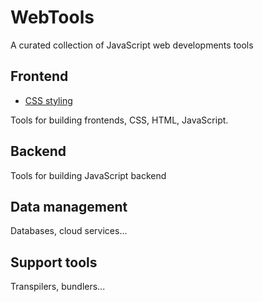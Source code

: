 # WebTools

A curated collection of JavaScript web developments tools

## Frontend

- [CSS styling](./frontend/css-styling.md)

Tools for building frontends, CSS, HTML, JavaScript.

## Backend

Tools for building JavaScript backend

## Data management

Databases, cloud services...

## Support tools

Transpilers, bundlers...

